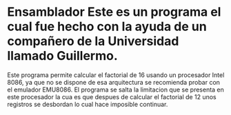 # Ensamblador Este es un programa el cual fue hecho con la ayuda de un compañero de la Universidad llamado Guillermo.
Este programa permite calcular el factorial de 16 usando un procesador Intel 8086, ya que no se dispone de esa arquitectura se recomienda probar con el emulador EMU8086.
El programa se salta la limitacion que se presenta en este procesador la cua es que despues de calcular el factorial de 12 unos registros se desbordan lo cual hace imposible continuar.
